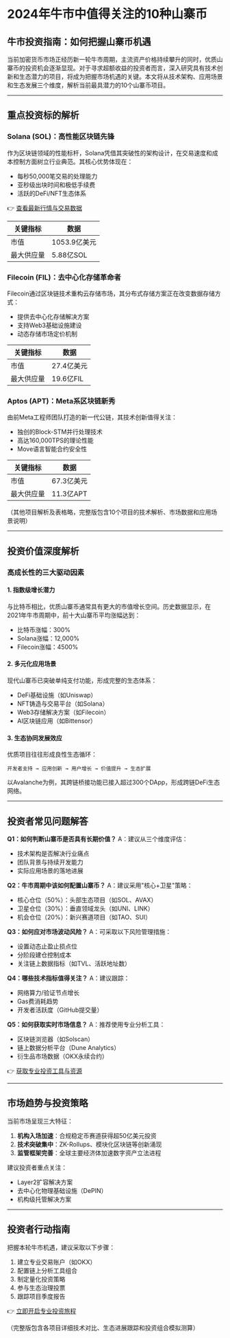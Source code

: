 # 2024年牛市中值得关注的10种山寨币

## 牛市投资指南：如何把握山寨币机遇

当前加密货币市场正经历新一轮牛市周期，主流资产价格持续攀升的同时，优质山寨币的投资机会逐渐显现。对于寻求超额收益的投资者而言，深入研究具有技术创新和生态潜力的项目，将成为把握市场机遇的关键。本文将从技术架构、应用场景和生态发展三个维度，解析当前最具潜力的10个山寨币项目。

---

## 重点投资标的解析

### Solana (SOL)：高性能区块链先锋
作为区块链领域的性能标杆，Solana凭借其突破性的架构设计，在交易速度和成本控制方面树立行业典范。其核心优势体现在：
- 每秒50,000笔交易的处理能力
- 亚秒级出块时间和极低手续费
- 活跃的DeFi/NFT生态体系

👉 [查看最新行情与交易数据](https://bit.ly/okx_welcome)

| 关键指标       | 数据        |
|----------------|-------------|
| 市值           | 1053.9亿美元 |
| 最大供应量     | 5.88亿SOL   |

### Filecoin (FIL)：去中心化存储革命者
Filecoin通过区块链技术重构云存储市场，其分布式存储方案正在改变数据存储方式：
- 提供去中心化存储解决方案
- 支持Web3基础设施建设
- 动态存储市场定价机制

| 关键指标       | 数据        |
|----------------|-------------|
| 市值           | 27.4亿美元  |
| 最大供应量     | 19.6亿FIL   |

### Aptos (APT)：Meta系区块链新秀
由前Meta工程师团队打造的新一代公链，其技术创新值得关注：
- 独创的Block-STM并行处理技术
- 高达160,000TPS的理论性能
- Move语言智能合约安全性

| 关键指标       | 数据        |
|----------------|-------------|
| 市值           | 67.3亿美元  |
| 最大供应量     | 11.3亿APT   |

（其他项目解析及表格略，完整版包含10个项目的技术解析、市场数据和应用场景说明）

---

## 投资价值深度解析

### 高成长性的三大驱动因素

#### 1. 指数级增长潜力
与比特币相比，优质山寨币通常具有更大的市值增长空间。历史数据显示，在2021年牛市周期中，前十大山寨币平均涨幅达到：
- 比特币涨幅：300%
- Solana涨幅：12,000%
- Filecoin涨幅：4500%

#### 2. 多元化应用场景
现代山寨币已突破单纯支付功能，形成完整的生态体系：
- DeFi基础设施（如Uniswap）
- NFT铸造与交易平台（如Solana）
- Web3存储解决方案（如Filecoin）
- AI区块链应用（如Bittensor）

#### 3. 生态协同发展效应
优质项目往往形成良性生态循环：
```
开发者支持 → 应用创新 → 用户增长 → 价值提升 → 生态扩展
```
以Avalanche为例，其跨链桥接功能已接入超过300个DApp，形成跨链DeFi生态网络。

---

## 投资者常见问题解答

**Q1：如何判断山寨币是否具有长期价值？**
A：建议从三个维度评估：
- 技术架构是否解决行业痛点
- 团队背景与持续开发能力
- 实际应用场景的落地进展

**Q2：牛市周期中该如何配置山寨币？**
A：建议采用"核心+卫星"策略：
- 核心仓位（50%）：头部生态项目（如SOL、AVAX）
- 卫星仓位（30%）：垂直领域龙头（如UNI、LINK）
- 机会仓位（20%）：新兴赛道项目（如TAO、SUI）

**Q3：如何应对市场波动风险？**
A：可采取以下风险管理措施：
- 设置动态止盈止损点位
- 分阶段建仓控制成本
- 关注链上数据指标（如TVL、活跃地址数）

**Q4：哪些技术指标值得关注？**
A：建议跟踪：
- 网络算力/验证节点增长
- Gas费消耗趋势
- 开发者活跃度（GitHub提交量）

**Q5：如何获取实时市场信息？**
A：推荐使用专业分析工具：
- 区块链浏览器（如Solscan）
- 链上数据分析平台（Dune Analytics）
- 衍生品市场数据（OKX永续合约）

👉 [获取专业投资工具与资源](https://bit.ly/okx_welcome)

---

## 市场趋势与投资策略

当前市场呈现三大特征：
1. **机构入场加速**：合规稳定币赛道获得超50亿美元投资
2. **技术突破集中**：ZK-Rollups、模块化区块链等创新涌现
3. **监管框架完善**：全球主要经济体加速数字资产立法进程

建议投资者重点关注：
- Layer2扩容解决方案
- 去中心化物理基础设施（DePIN）
- 机构级托管解决方案

---

## 投资者行动指南

把握本轮牛市机遇，建议采取以下步骤：
1. 建立专业交易账户（如OKX）
2. 配置链上分析工具组合
3. 制定量化投资策略
4. 参与生态治理投票
5. 跟踪项目季度报告

👉 [立即开启专业投资旅程](https://bit.ly/okx_welcome)

（完整版包含各项目详细技术对比、生态进展跟踪和投资组合模拟测算）